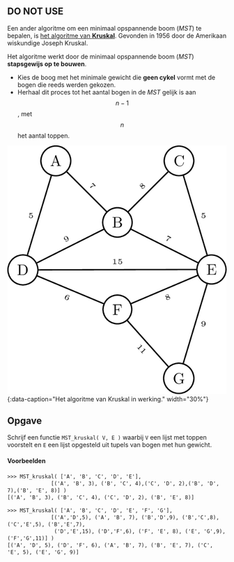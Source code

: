## DO NOT USE ##

Een ander algoritme om een minimaal opspannende boom (*MST*) te bepalen, is <a href="https://nl.wikipedia.org/wiki/Kruskals_algoritme">het algoritme van **Kruskal**</a>. Gevonden in 1956 door de Amerikaan wiskundige Joseph Kruskal. 

Het algoritme werkt door de minimaal opspannende boom (*MST*) **stapsgewijs op te bouwen**.

- Kies de boog met het minimale gewicht die **geen cykel** vormt met de bogen die reeds werden gekozen.
- Herhaal dit proces tot het aantal bogen in de *MST* gelijk is aan $$n-1$$, met $$n$$ het aantal toppen.

![Het algoritme van Kruskal in werking](media/kruskal.gif "Het algoritme van Kruskal in werking"){:data-caption="Het algoritme van Kruskal in werking." width="30%"}

## Opgave

Schrijf een functie `MST_kruskal( V, E )` waarbij `V` een lijst met toppen voorstelt en `E` een lijst opgesteld uit tupels van bogen met hun gewicht. 

#### Voorbeelden
```
>>> MST_kruskal( ['A', 'B', 'C', 'D', 'E'], 
              [('A', 'B', 3), ('B', 'C', 4),('C', 'D', 2),('B', 'D', 7),('B', 'E', 8)] )
[('A', 'B', 3), ('B', 'C', 4), ('C', 'D', 2), ('B', 'E', 8)]
```

```
>>> MST_kruskal( ['A', 'B', 'C', 'D', 'E', 'F', 'G'],
              [('A','D',5), ('A', 'B', 7), ('B','D',9), ('B','C',8), ('C','E',5), ('B','E',7), 
               ('D','E',15), ('D','F',6), ('F', 'E', 8), ('E', 'G',9), ('F','G',11)] ) 
[('A', 'D', 5), ('D', 'F', 6), ('A', 'B', 7), ('B', 'E', 7), ('C', 'E', 5), ('E', 'G', 9)]
```